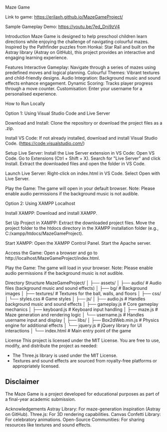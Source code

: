 Maze Game

Link to game: https://erilaxh.github.io/MazeGameProject/

Sample Gameplay Demo:
https://youtu.be/7ed_Dni9zV4

Introduction
Maze Game is designed to help preschool children learn directions while enjoying the challenge of navigating colourful mazes. Inspired by the Pathfinder puzzles from Honkai: Star Rail and built on the Astray library (Astray on GitHub), this project provides an interactive and engaging learning experience.

Features
Interactive Gameplay: Navigate through a series of mazes using predefined moves and logical planning.
Colourful Themes: Vibrant textures and child-friendly designs.
Audio Integration: Background music and sound effects enhance engagement.
Dynamic Scoring: Tracks player progress through a move counter.
Customisation: Enter your username for a personalised experience.

How to Run Locally

Option 1: Using Visual Studio Code and Live Server

Download and Install:
Clone the repository or download the project files as a .zip.

Install VS Code:
If not already installed, download and install Visual Studio Code. (https://code.visualstudio.com/)

Setup Live Server:
Install the Live Server extension in VS Code:
Open VS Code.
Go to Extensions (Ctrl + Shift + X).
Search for "Live Server" and click Install.
Extract the downloaded files and open the folder in VS Code.

Launch Live Server:
Right-click on index.html in VS Code.
Select Open with Live Server.

Play the Game:
The game will open in your default browser.
Note: Please enable audio permissions if the background music is not audible.

Option 2: Using XAMPP Localhost

Install XAMPP:
Download and install XAMPP.

Set Up Project in XAMPP:
Extract the downloaded project files.
Move the project folder to the htdocs directory in the XAMPP installation folder (e.g., C:/xampp/htdocs/MazeGameProject).

Start XAMPP:
Open the XAMPP Control Panel.
Start the Apache server.

Access the Game:
Open a browser and go to http://localhost/MazeGameProject/index.html.

Play the Game:
The game will load in your browser.
Note: Please enable audio permissions if the background music is not audible.

Directory Structure
MazeGameProject/
│
├── assets/
│   ├── audio/               # Audio files (background music and sound effects)
│   ├── bg/                  # Background images
│   ├── textures/            # Textures for the ball, walls, and floors
│
├── css/
│   └── styles.css           # Game styles
│
├── js/
│   ├── audio.js             # Handles background music and sound effects
│   ├── gameplay.js          # Core gameplay mechanics
│   ├── keyboard.js          # Keyboard input handling
│   ├── maze.js              # Maze generation and rendering logic
│   └── username.js          # Handles username input and display
│
├── libs/
│   ├── Box2dWeb.min.js      # Physics engine for additional effects
│   └── jquery.js            # jQuery library for UI interactions
│
└── index.html               # Main entry point of the game

License
This project is licensed under the MIT License. You are free to use, modify, and distribute the project as needed:
- The Three.js library is used under the MIT License.
- Textures and sound effects are sourced from royalty-free platforms or appropriately licensed.

## Disclaimer
The Maze Game is a project developed for educational purposes as part of a final-year academic submission.



Acknowledgements
Astray Library: For maze-generation inspiration (Astray on GitHub).
Three.js: For 3D rendering capabilities.
Canvas Confetti Library: For celebratory animations.
Open-Source Communities: For sharing resources like textures and sound effects.
